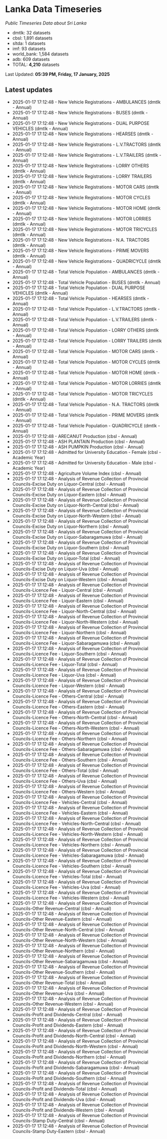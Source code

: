 # Lanka Data Timeseries
*Public Timeseries Data about Sri Lanka*

* dmtlk: 32 datasets
* cbsl: 1,891 datasets
* sltda: 1 datasets
* imf: 93 datasets
* world_bank: 1,584 datasets
* adb: 609 datasets
* TOTAL: **4,210** datasets

Last Updated: **05:39 PM, Friday, 17 January, 2025**

## Latest updates

* 2025-01-17 17:12:48 - New Vehicle Registrations - AMBULANCES (dmtlk - Annual)
* 2025-01-17 17:12:48 - New Vehicle Registrations - BUSES (dmtlk - Annual)
* 2025-01-17 17:12:48 - New Vehicle Registrations - DUAL PURPOSE VEHICLES (dmtlk - Annual)
* 2025-01-17 17:12:48 - New Vehicle Registrations - HEARSES (dmtlk - Annual)
* 2025-01-17 17:12:48 - New Vehicle Registrations - L.V.TRACTORS (dmtlk - Annual)
* 2025-01-17 17:12:48 - New Vehicle Registrations - L.V.TRAILERS (dmtlk - Annual)
* 2025-01-17 17:12:48 - New Vehicle Registrations - LORRY OTHERS (dmtlk - Annual)
* 2025-01-17 17:12:48 - New Vehicle Registrations - LORRY TRAILERS (dmtlk - Annual)
* 2025-01-17 17:12:48 - New Vehicle Registrations - MOTOR CARS (dmtlk - Annual)
* 2025-01-17 17:12:48 - New Vehicle Registrations - MOTOR CYCLES (dmtlk - Annual)
* 2025-01-17 17:12:48 - New Vehicle Registrations - MOTOR HOME (dmtlk - Annual)
* 2025-01-17 17:12:48 - New Vehicle Registrations - MOTOR LORRIES (dmtlk - Annual)
* 2025-01-17 17:12:48 - New Vehicle Registrations - MOTOR TRICYCLES (dmtlk - Annual)
* 2025-01-17 17:12:48 - New Vehicle Registrations - N.A. TRACTORS (dmtlk - Annual)
* 2025-01-17 17:12:48 - New Vehicle Registrations - PRIME MOVERS (dmtlk - Annual)
* 2025-01-17 17:12:48 - New Vehicle Registrations - QUADRICYCLE (dmtlk - Annual)
* 2025-01-17 17:12:48 - Total Vehicle Population - AMBULANCES (dmtlk - Annual)
* 2025-01-17 17:12:48 - Total Vehicle Population - BUSES (dmtlk - Annual)
* 2025-01-17 17:12:48 - Total Vehicle Population - DUAL PURPOSE VEHICLES (dmtlk - Annual)
* 2025-01-17 17:12:48 - Total Vehicle Population - HEARSES (dmtlk - Annual)
* 2025-01-17 17:12:48 - Total Vehicle Population - L.V.TRACTORS (dmtlk - Annual)
* 2025-01-17 17:12:48 - Total Vehicle Population - L.V.TRAILERS (dmtlk - Annual)
* 2025-01-17 17:12:48 - Total Vehicle Population - LORRY OTHERS (dmtlk - Annual)
* 2025-01-17 17:12:48 - Total Vehicle Population - LORRY TRAILERS (dmtlk - Annual)
* 2025-01-17 17:12:48 - Total Vehicle Population - MOTOR CARS (dmtlk - Annual)
* 2025-01-17 17:12:48 - Total Vehicle Population - MOTOR CYCLES (dmtlk - Annual)
* 2025-01-17 17:12:48 - Total Vehicle Population - MOTOR HOME (dmtlk - Annual)
* 2025-01-17 17:12:48 - Total Vehicle Population - MOTOR LORRIES (dmtlk - Annual)
* 2025-01-17 17:12:48 - Total Vehicle Population - MOTOR TRICYCLES (dmtlk - Annual)
* 2025-01-17 17:12:48 - Total Vehicle Population - N.A. TRACTORS (dmtlk - Annual)
* 2025-01-17 17:12:48 - Total Vehicle Population - PRIME MOVERS (dmtlk - Annual)
* 2025-01-17 17:12:48 - Total Vehicle Population - QUADRICYCLE (dmtlk - Annual)
* 2025-01-17 17:12:48 - ARECANUT Production (cbsl - Annual)
* 2025-01-17 17:12:48 - ASH PLANTAIN Production (cbsl - Annual)
* 2025-01-17 17:12:48 - ASH PUMPKIN Production (cbsl - Annual)
* 2025-01-17 17:12:48 - Admitted for University Education - Female (cbsl - Academic Year)
* 2025-01-17 17:12:48 - Admitted for University Education - Male (cbsl - Academic Year)
* 2025-01-17 17:12:48 - Agriculture Volume Index (cbsl - Annual)
* 2025-01-17 17:12:48 - Analysis of Revenue Collection of Provincial Councils-Excise Duty on Liquor-Central (cbsl - Annual)
* 2025-01-17 17:12:48 - Analysis of Revenue Collection of Provincial Councils-Excise Duty on Liquor-Eastern (cbsl - Annual)
* 2025-01-17 17:12:48 - Analysis of Revenue Collection of Provincial Councils-Excise Duty on Liquor-North-Central (cbsl - Annual)
* 2025-01-17 17:12:48 - Analysis of Revenue Collection of Provincial Councils-Excise Duty on Liquor-North-Western (cbsl - Annual)
* 2025-01-17 17:12:48 - Analysis of Revenue Collection of Provincial Councils-Excise Duty on Liquor-Northern (cbsl - Annual)
* 2025-01-17 17:12:48 - Analysis of Revenue Collection of Provincial Councils-Excise Duty on Liquor-Sabaragamuwa (cbsl - Annual)
* 2025-01-17 17:12:48 - Analysis of Revenue Collection of Provincial Councils-Excise Duty on Liquor-Southern (cbsl - Annual)
* 2025-01-17 17:12:48 - Analysis of Revenue Collection of Provincial Councils-Excise Duty on Liquor-Total (cbsl - Annual)
* 2025-01-17 17:12:48 - Analysis of Revenue Collection of Provincial Councils-Excise Duty on Liquor-Uva (cbsl - Annual)
* 2025-01-17 17:12:48 - Analysis of Revenue Collection of Provincial Councils-Excise Duty on Liquor-Western (cbsl - Annual)
* 2025-01-17 17:12:48 - Analysis of Revenue Collection of Provincial Councils-Licence Fee - Liquor-Central (cbsl - Annual)
* 2025-01-17 17:12:48 - Analysis of Revenue Collection of Provincial Councils-Licence Fee - Liquor-Eastern (cbsl - Annual)
* 2025-01-17 17:12:48 - Analysis of Revenue Collection of Provincial Councils-Licence Fee - Liquor-North-Central (cbsl - Annual)
* 2025-01-17 17:12:48 - Analysis of Revenue Collection of Provincial Councils-Licence Fee - Liquor-North-Western (cbsl - Annual)
* 2025-01-17 17:12:48 - Analysis of Revenue Collection of Provincial Councils-Licence Fee - Liquor-Northern (cbsl - Annual)
* 2025-01-17 17:12:48 - Analysis of Revenue Collection of Provincial Councils-Licence Fee - Liquor-Sabaragamuwa (cbsl - Annual)
* 2025-01-17 17:12:48 - Analysis of Revenue Collection of Provincial Councils-Licence Fee - Liquor-Southern (cbsl - Annual)
* 2025-01-17 17:12:48 - Analysis of Revenue Collection of Provincial Councils-Licence Fee - Liquor-Total (cbsl - Annual)
* 2025-01-17 17:12:48 - Analysis of Revenue Collection of Provincial Councils-Licence Fee - Liquor-Uva (cbsl - Annual)
* 2025-01-17 17:12:48 - Analysis of Revenue Collection of Provincial Councils-Licence Fee - Liquor-Western (cbsl - Annual)
* 2025-01-17 17:12:48 - Analysis of Revenue Collection of Provincial Councils-Licence Fee - Others-Central (cbsl - Annual)
* 2025-01-17 17:12:48 - Analysis of Revenue Collection of Provincial Councils-Licence Fee - Others-Eastern (cbsl - Annual)
* 2025-01-17 17:12:48 - Analysis of Revenue Collection of Provincial Councils-Licence Fee - Others-North-Central (cbsl - Annual)
* 2025-01-17 17:12:48 - Analysis of Revenue Collection of Provincial Councils-Licence Fee - Others-North-Western (cbsl - Annual)
* 2025-01-17 17:12:48 - Analysis of Revenue Collection of Provincial Councils-Licence Fee - Others-Northern (cbsl - Annual)
* 2025-01-17 17:12:48 - Analysis of Revenue Collection of Provincial Councils-Licence Fee - Others-Sabaragamuwa (cbsl - Annual)
* 2025-01-17 17:12:48 - Analysis of Revenue Collection of Provincial Councils-Licence Fee - Others-Southern (cbsl - Annual)
* 2025-01-17 17:12:48 - Analysis of Revenue Collection of Provincial Councils-Licence Fee - Others-Total (cbsl - Annual)
* 2025-01-17 17:12:48 - Analysis of Revenue Collection of Provincial Councils-Licence Fee - Others-Uva (cbsl - Annual)
* 2025-01-17 17:12:48 - Analysis of Revenue Collection of Provincial Councils-Licence Fee - Others-Western (cbsl - Annual)
* 2025-01-17 17:12:48 - Analysis of Revenue Collection of Provincial Councils-Licence Fee - Vehicles-Central (cbsl - Annual)
* 2025-01-17 17:12:48 - Analysis of Revenue Collection of Provincial Councils-Licence Fee - Vehicles-Eastern (cbsl - Annual)
* 2025-01-17 17:12:48 - Analysis of Revenue Collection of Provincial Councils-Licence Fee - Vehicles-North-Central (cbsl - Annual)
* 2025-01-17 17:12:48 - Analysis of Revenue Collection of Provincial Councils-Licence Fee - Vehicles-North-Western (cbsl - Annual)
* 2025-01-17 17:12:48 - Analysis of Revenue Collection of Provincial Councils-Licence Fee - Vehicles-Northern (cbsl - Annual)
* 2025-01-17 17:12:48 - Analysis of Revenue Collection of Provincial Councils-Licence Fee - Vehicles-Sabaragamuwa (cbsl - Annual)
* 2025-01-17 17:12:48 - Analysis of Revenue Collection of Provincial Councils-Licence Fee - Vehicles-Southern (cbsl - Annual)
* 2025-01-17 17:12:48 - Analysis of Revenue Collection of Provincial Councils-Licence Fee - Vehicles-Total (cbsl - Annual)
* 2025-01-17 17:12:48 - Analysis of Revenue Collection of Provincial Councils-Licence Fee - Vehicles-Uva (cbsl - Annual)
* 2025-01-17 17:12:48 - Analysis of Revenue Collection of Provincial Councils-Licence Fee - Vehicles-Western (cbsl - Annual)
* 2025-01-17 17:12:48 - Analysis of Revenue Collection of Provincial Councils-Other Revenue-Central (cbsl - Annual)
* 2025-01-17 17:12:48 - Analysis of Revenue Collection of Provincial Councils-Other Revenue-Eastern (cbsl - Annual)
* 2025-01-17 17:12:48 - Analysis of Revenue Collection of Provincial Councils-Other Revenue-North-Central (cbsl - Annual)
* 2025-01-17 17:12:48 - Analysis of Revenue Collection of Provincial Councils-Other Revenue-North-Western (cbsl - Annual)
* 2025-01-17 17:12:48 - Analysis of Revenue Collection of Provincial Councils-Other Revenue-Northern (cbsl - Annual)
* 2025-01-17 17:12:48 - Analysis of Revenue Collection of Provincial Councils-Other Revenue-Sabaragamuwa (cbsl - Annual)
* 2025-01-17 17:12:48 - Analysis of Revenue Collection of Provincial Councils-Other Revenue-Southern (cbsl - Annual)
* 2025-01-17 17:12:48 - Analysis of Revenue Collection of Provincial Councils-Other Revenue-Total (cbsl - Annual)
* 2025-01-17 17:12:48 - Analysis of Revenue Collection of Provincial Councils-Other Revenue-Uva (cbsl - Annual)
* 2025-01-17 17:12:48 - Analysis of Revenue Collection of Provincial Councils-Other Revenue-Western (cbsl - Annual)
* 2025-01-17 17:12:48 - Analysis of Revenue Collection of Provincial Councils-Profit and Dividends-Central (cbsl - Annual)
* 2025-01-17 17:12:48 - Analysis of Revenue Collection of Provincial Councils-Profit and Dividends-Eastern (cbsl - Annual)
* 2025-01-17 17:12:48 - Analysis of Revenue Collection of Provincial Councils-Profit and Dividends-North-Central (cbsl - Annual)
* 2025-01-17 17:12:48 - Analysis of Revenue Collection of Provincial Councils-Profit and Dividends-North-Western (cbsl - Annual)
* 2025-01-17 17:12:48 - Analysis of Revenue Collection of Provincial Councils-Profit and Dividends-Northern (cbsl - Annual)
* 2025-01-17 17:12:48 - Analysis of Revenue Collection of Provincial Councils-Profit and Dividends-Sabaragamuwa (cbsl - Annual)
* 2025-01-17 17:12:48 - Analysis of Revenue Collection of Provincial Councils-Profit and Dividends-Southern (cbsl - Annual)
* 2025-01-17 17:12:48 - Analysis of Revenue Collection of Provincial Councils-Profit and Dividends-Total (cbsl - Annual)
* 2025-01-17 17:12:48 - Analysis of Revenue Collection of Provincial Councils-Profit and Dividends-Uva (cbsl - Annual)
* 2025-01-17 17:12:48 - Analysis of Revenue Collection of Provincial Councils-Profit and Dividends-Western (cbsl - Annual)
* 2025-01-17 17:12:48 - Analysis of Revenue Collection of Provincial Councils-Stamp Duty-Central (cbsl - Annual)
* 2025-01-17 17:12:48 - Analysis of Revenue Collection of Provincial Councils-Stamp Duty-Eastern (cbsl - Annual)